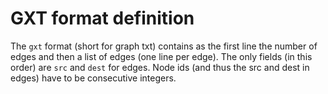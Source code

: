 # GXT format definition

The `gxt` format (short for graph txt) contains as the first line the number of edges and then a list of edges (one line per edge). The only fields (in this order) are `src` and `dest` for edges. Node ids (and thus the src and dest in edges) have to be consecutive integers.
